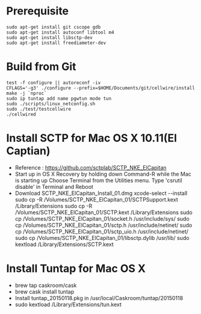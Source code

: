 Prerequisite
============

    sudo apt-get install git cscope gdb
    sudo apt-get install autoconf libtool m4
    sudo apt-get install libsctp-dev
    sudo apt-get install freediameter-dev


Build from Git
==============

    test -f configure || autoreconf -iv
    CFLAGS='-g3' ./configure --prefix=$HOME/Documents/git/cellwire/install
    make -j `nproc`
    sudo ip tuntap add name pgwtun mode tun
    sudo ./scripts/linux_netconfig.sh
    sudo ./test/testcellwire
    ./cellwired



Install SCTP for Mac OS X 10.11(El Captian)
===========================================
 - Reference : https://github.com/sctplab/SCTP_NKE_ElCapitan
 - Start up in OS X Recovery by holding down Command-R while the Mac is starting up
   Choose Terminal from the Utilities menu.
   Type 'csrutil disable' in Terminal and Reboot
 - Download SCTP_NKE_ElCapitan_Install_01.dmg
   xcode-select --install    
   sudo cp -R /Volumes/SCTP_NKE_ElCapitan_01/SCTPSupport.kext /Library/Extensions
   sudo cp -R /Volumes/SCTP_NKE_ElCapitan_01/SCTP.kext /Library/Extensions
   sudo cp /Volumes/SCTP_NKE_ElCapitan_01/socket.h /usr/include/sys/
   sudo cp /Volumes/SCTP_NKE_ElCapitan_01/sctp.h /usr/include/netinet/
   sudo cp /Volumes/SCTP_NKE_ElCapitan_01/sctp_uio.h /usr/include/netinet/
   sudo cp /Volumes/SCTP_NKE_ElCapitan_01/libsctp.dylib /usr/lib/
   sudo kextload /Library/Extensions/SCTP.kext

Install Tuntap for Mac OS X
===========================================
 - brew tap caskroom/cask
 - brew cask install tuntap
 - Install tuntap_20150118.pkg in /usr/local/Caskroom/tuntap/20150118
 - sudo kextload /Library/Extensions/tun.kext

